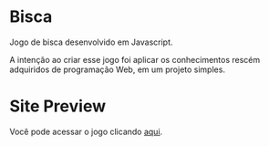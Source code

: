 # Bisca
<p>Jogo de bisca desenvolvido em Javascript.</p>
<p>A intenção ao criar esse jogo foi aplicar os conhecimentos rescém adquiridos de programação Web, em um projeto simples.</p>

# Site Preview
<p>Você pode acessar o jogo clicando <a href="(https://joaovitornatali.github.io/bisca.io/">aqui</a>.</p>


